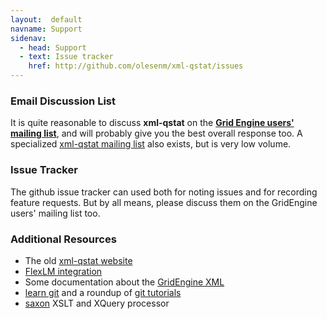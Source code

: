 ```yaml
---
layout:  default
navname: Support
sidenav:
  - head: Support
  - text: Issue tracker
    href: http://github.com/olesenm/xml-qstat/issues
---
```


### Email Discussion List

It is quite reasonable to discuss **xml-qstat** on the **[Grid Engine users'
mailing list](http://gridengine.sunsource.net/maillist.html)**, and will
probably give you the best overall response too. A specialized [xml-qstat
mailing list](http://mail.bioteam.net/mailman/listinfo/xml-qstat-d) also
exists, but is very low volume.


### Issue Tracker

The github issue tracker can used both for noting issues and for recording
feature requests. But by all means, please discuss them on the GridEngine
users' mailing list too.


### Additional Resources

- The old [xml-qstat website](http://xml-qstat.org/)
- [FlexLM integration](http://wiki.gridengine.info/wiki/index.php/Olesen-FLEXlm-Integration)
- Some documentation about the
  [GridEngine XML](http://wiki.gridengine.info/wiki/index.php/GridEngine_XML)
- [learn git](http://learn.github.com/) and a roundup of
  [git tutorials](http://www.rubyinside.com/git-and-ruby-git-tutorials-articles-and-links-for-rubyists-860.html)
- [saxon](http://saxon.sourceforge.net) XSLT and XQuery processor

